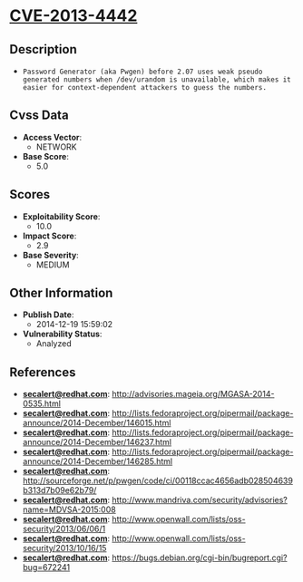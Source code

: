 
# [CVE-2013-4442](https://cve.mitre.org/cgi-bin/cvename.cgi?name=CVE-2013-4442)

## Description

- `Password Generator (aka Pwgen) before 2.07 uses weak pseudo generated numbers when /dev/urandom is unavailable, which makes it easier for context-dependent attackers to guess the numbers.`

## Cvss Data

- **Access Vector**:
  - NETWORK
- **Base Score**:
  - 5.0

## Scores

- **Exploitability Score**:
  - 10.0
- **Impact Score**:
  - 2.9
- **Base Severity**:
  - MEDIUM

## Other Information

- **Publish Date**:
  - 2014-12-19 15:59:02
- **Vulnerability Status**:
  - Analyzed

## References

- **secalert@redhat.com**: http://advisories.mageia.org/MGASA-2014-0535.html
- **secalert@redhat.com**: http://lists.fedoraproject.org/pipermail/package-announce/2014-December/146015.html
- **secalert@redhat.com**: http://lists.fedoraproject.org/pipermail/package-announce/2014-December/146237.html
- **secalert@redhat.com**: http://lists.fedoraproject.org/pipermail/package-announce/2014-December/146285.html
- **secalert@redhat.com**: http://sourceforge.net/p/pwgen/code/ci/00118ccac4656adb028504639b313d7b09e62b79/
- **secalert@redhat.com**: http://www.mandriva.com/security/advisories?name=MDVSA-2015:008
- **secalert@redhat.com**: http://www.openwall.com/lists/oss-security/2013/06/06/1
- **secalert@redhat.com**: http://www.openwall.com/lists/oss-security/2013/10/16/15
- **secalert@redhat.com**: https://bugs.debian.org/cgi-bin/bugreport.cgi?bug=672241
